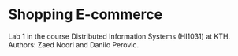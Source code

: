 # Shopping E-commerce
Lab 1 in the course Distributed Information Systems (HI1031) at KTH.
Authors: Zaed Noori and Danilo Perovic.
